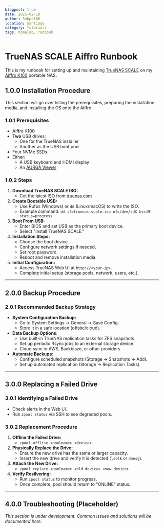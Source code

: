 ```yaml
---
blogpost: true
date: 2025-02-10
author: Robpol86
location: Santiago
category: Tutorials
tags: homelab, runbook
---
```


# TrueNAS SCALE Aiffro Runbook

This is my runbook for setting up and maintaining [TrueNAS SCALE](https://www.truenas.com/truenas-scale/) on my
[Aiffro K100](https://www.aiffro.com/products/all-ssd-nas-k100) portable NAS.

## 1.0.0 Installation Procedure

This section will go over listing the prerequisites, preparing the installation media, and installing the OS onto the Aiffro.

### 1.0.1 Prerequisites

- Aiffro K100
- **Two** USB drives:
    - One for the TrueNAS installer
    - Another as the USB boot pool
- Four NVMe SSDs
- Either:
    - A USB keyboard and HDMI display
    - An [AURGA Viewer](https://www.aurga.com/products/aurga-viewer)

### 1.0.2  Steps

1. **Download TrueNAS SCALE ISO:**
   - Get the latest ISO from [truenas.com](https://www.truenas.com/)
2. **Create Bootable USB:**
   - Use Rufus (Windows) or `dd` (Linux/macOS) to write the ISO.
   - Example command: `dd if=truenas-scale.iso of=/dev/sdX bs=4M status=progress`
3. **Boot From USB:**
   - Enter BIOS and set USB as the primary boot device.
   - Select "Install TrueNAS SCALE."
4. **Installation Steps:**
   - Choose the boot device.
   - Configure network settings if needed.
   - Set root password.
   - Reboot and remove installation media.
5. **Initial Configuration:**
   - Access TrueNAS Web UI at `http://<your-ip>`.
   - Complete initial setup (storage pools, network, users, etc.).

---

## 2.0.0 Backup Procedure

### 2.0.1 Recommended Backup Strategy

- **System Configuration Backup:**
  - Go to System Settings → General → Save Config.
  - Store it in a safe location (offsite/cloud).
- **Data Backup Options:**
  - Use built-in TrueNAS replication tasks for ZFS snapshots.
  - Set up periodic Rsync jobs to an external storage device.
  - Cloud sync to AWS, Backblaze, or other providers.
- **Automate Backups:**
  - Configure scheduled snapshots (Storage → Snapshots → Add).
  - Set up automated replication (Storage → Replication Tasks).

---

## 3.0.0 Replacing a Failed Drive

### 3.0.1 Identifying a Failed Drive

- Check alerts in the Web UI.
- Run `zpool status` via SSH to see degraded pools.

### 3.0.2 Replacement Procedure

1. **Offline the Failed Drive:**
   - `zpool offline <poolname> <device>`
2. **Physically Replace the Drive:**
   - Ensure the new drive has the same or larger capacity.
   - Insert the new drive and verify it is detected (`lsblk` or `dmesg`).
3. **Attach the New Drive:**
   - `zpool replace <poolname> <old_device> <new_device>`
4. **Verify Resilvering:**
   - Run `zpool status` to monitor progress.
   - Once complete, pool should return to "ONLINE" status.

---

## 4.0.0 Troubleshooting (Placeholder)

_This section is under development. Common issues and solutions will be documented here._
